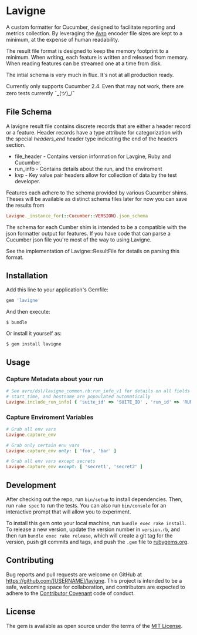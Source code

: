# Lavigne

A custom formatter for Cucumber, designed to facilitate reporting and metrics collection.  By leveraging the [Avro](https://rubygems.org/gems/avro/versions/1.8.1) encoder file sizes are kept to a minimum, at the expense of human readability.

The result file format is designed to keep the memory footprint to a minimum. When writing, each feature is written and released from memory.  When reading features can be streamed one at a time from disk.

The intial schema is very much in flux.  It's not at all production ready.

Currently only supports Cucumber 2.4.
Even that may not work, there are zero tests currently ¯\_(ツ)_/¯

## File Schema
A lavigne result file contains discrete records that are either a header record or a feature.  Header records have a type attribute for categorization with the special *headers_end* header type indicating the end of the headers section.

* file_header - Contains version information for Lavgine, Ruby and Cucumber.
* run_info - Contains details about the run, and the enviroment
* kvp - Key value pair headers allow for collection of data by the test developer.

Features each adhere to the schema provided by various Cucumber shims. Theses will be available as distinct schema files later for now you can save the results from 
```ruby
Lavigne._instance_for(::Cucumber::VERSION).json_schema
```

The schema for each Cumber shim is intended to be a compatible with the json formatter output for features.  If you have code that can parse a Cucumber json file you're most of the way to using Lavigne.

See the implementation of Lavigne::ResultFile for details on parsing this format.

## Installation

Add this line to your application's Gemfile:

```ruby
gem 'lavigne'
```

And then execute:

    $ bundle

Or install it yourself as:

    $ gem install lavigne

## Usage

### Capture Metadata about your run
```ruby
# See avro/dsl/lavigne_common.rb:run_info_v1 for details on all fields
# start_time, and hostname are popoulated automatically
Lavigne.include_run_info( { 'suite_id' => 'SUITE_ID' , 'run_id' => 'RUN_ID' })

```

### Capture Enviroment Variables
```ruby
# Grab all env vars
Lavigne.capture_env

# Grab only certain env vars
Lavigne.capture_env only: [ 'foo', 'bar' ]

# Grab all env vars except secrets
Lavigne.capture_env except: [ 'secret1', 'secret2' ]
```


## Development

After checking out the repo, run `bin/setup` to install dependencies. Then, run `rake spec` to run the tests. You can also run `bin/console` for an interactive prompt that will allow you to experiment.

To install this gem onto your local machine, run `bundle exec rake install`. To release a new version, update the version number in `version.rb`, and then run `bundle exec rake release`, which will create a git tag for the version, push git commits and tags, and push the `.gem` file to [rubygems.org](https://rubygems.org).

## Contributing

Bug reports and pull requests are welcome on GitHub at https://github.com/[USERNAME]/lavigne. This project is intended to be a safe, welcoming space for collaboration, and contributors are expected to adhere to the [Contributor Covenant](http://contributor-covenant.org) code of conduct.


## License

The gem is available as open source under the terms of the [MIT License](http://opensource.org/licenses/MIT).

